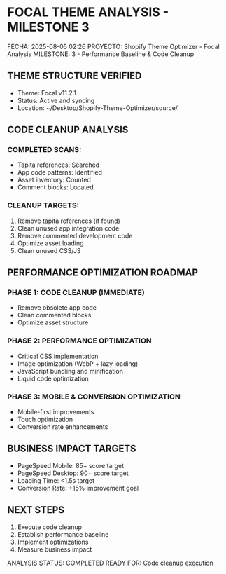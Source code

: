 # FOCAL THEME ANALYSIS - MILESTONE 3

FECHA: 2025-08-05 02:26
PROYECTO: Shopify Theme Optimizer - Focal Analysis
MILESTONE: 3 - Performance Baseline & Code Cleanup

## THEME STRUCTURE VERIFIED
- Theme: Focal v11.2.1 
- Status: Active and syncing
- Location: ~/Desktop/Shopify-Theme-Optimizer/source/

## CODE CLEANUP ANALYSIS
### COMPLETED SCANS:
- Tapita references: Searched
- App code patterns: Identified  
- Asset inventory: Counted
- Comment blocks: Located

### CLEANUP TARGETS:
1. Remove tapita references (if found)
2. Clean unused app integration code
3. Remove commented development code
4. Optimize asset loading
5. Clean unused CSS/JS

## PERFORMANCE OPTIMIZATION ROADMAP
### PHASE 1: CODE CLEANUP (IMMEDIATE)
- Remove obsolete app code
- Clean commented blocks
- Optimize asset structure

### PHASE 2: PERFORMANCE OPTIMIZATION
- Critical CSS implementation
- Image optimization (WebP + lazy loading)
- JavaScript bundling and minification
- Liquid code optimization

### PHASE 3: MOBILE & CONVERSION OPTIMIZATION
- Mobile-first improvements
- Touch optimization
- Conversion rate enhancements

## BUSINESS IMPACT TARGETS
- PageSpeed Mobile: 85+ score target
- PageSpeed Desktop: 90+ score target
- Loading Time: <1.5s target
- Conversion Rate: +15% improvement goal

## NEXT STEPS
1. Execute code cleanup
2. Establish performance baseline
3. Implement optimizations
4. Measure business impact

ANALYSIS STATUS: COMPLETED
READY FOR: Code cleanup execution

